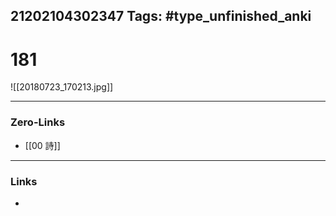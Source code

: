 21202104302347
Tags: #type_unfinished_anki 
---
# 181

![[20180723_170213.jpg]]

---
### Zero-Links
- [[00 詩]]
---
### Links
-